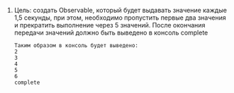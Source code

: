 1.	Цель: создать Observable, который будет выдавать значение каждые 1,5 секунды,
            при этом, необходимо пропустить первые два значения и прекратить выполнение через 5 значений.
            После окончания передачи значений должно быть выведено в консоль complete

        Таким образом в консоль будет выведено:
        2
        3
        4
        5
        6
        complete